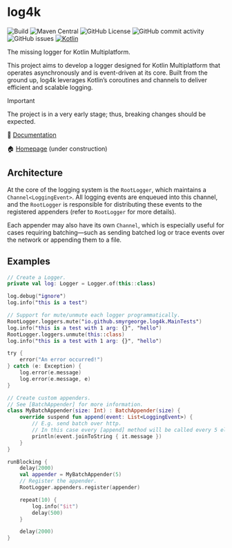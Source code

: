 # log4k

![Build](https://github.com/smyrgeorge/log4k/actions/workflows/ci.yml/badge.svg)
![Maven Central](https://img.shields.io/maven-central/v/io.github.smyrgeorge/log4k)
![GitHub License](https://img.shields.io/github/license/smyrgeorge/log4k)
![GitHub commit activity](https://img.shields.io/github/commit-activity/w/smyrgeorge/log4k)
![GitHub issues](https://img.shields.io/github/issues/smyrgeorge/log4k)
[![Kotlin](https://img.shields.io/badge/kotlin-2.0.21-blue.svg?logo=kotlin)](http://kotlinlang.org)

The missing logger for Kotlin Multiplatform.

This project aims to develop a logger designed for Kotlin Multiplatform
that operates asynchronously and is event-driven at its core.
Built from the ground up, log4k leverages Kotlin’s coroutines
and channels to deliver efficient and scalable logging.

> [!IMPORTANT]  
> The project is in a very early stage; thus, breaking changes should be expected.

📖 [Documentation](https://smyrgeorge.github.io/log4k/)

🏠 [Homepage](https://smyrgeorge.github.io/) (under construction)

## Architecture

At the core of the logging system is the `RootLogger`, which maintains a `Channel<LoggingEvent>`.
All logging events are enqueued into this channel, and the `RootLogger` is responsible for distributing
these events to the registered appenders (refer to `RootLogger` for more details).

Each appender may also have its own `Channel`, which is especially useful
for cases requiring batching—such as sending batched log or trace events over the network or
appending them to a file.

## Examples

```kotlin
// Create a Logger.
private val log: Logger = Logger.of(this::class)

log.debug("ignore")
log.info("this is a test")

// Support for mute/unmute each logger programmatically.
RootLogger.loggers.mute("io.github.smyrgeorge.log4k.MainTests")
log.info("this is a test with 1 arg: {}", "hello")
RootLogger.loggers.unmute(this::class)
log.info("this is a test with 1 arg: {}", "hello")

try {
    error("An error occurred!")
} catch (e: Exception) {
    log.error(e.message)
    log.error(e.message, e)
}

// Create custom appenders.
// See [BatchAppender] for more information.
class MyBatchAppender(size: Int) : BatchAppender(size) {
    override suspend fun append(event: List<LoggingEvent>) {
        // E.g. send batch over http.
        // In this case every [append] method will be called every 5 elements.
        println(event.joinToString { it.message })
    }
}

runBlocking {
    delay(2000)
    val appender = MyBatchAppender(5)
    // Register the appender.
    RootLogger.appenders.register(appender)

    repeat(10) {
        log.info("$it")
        delay(500)
    }

    delay(2000)
}
```